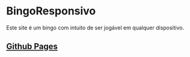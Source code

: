 # BingoResponsivo
Este site é um bingo com intuito de ser jogável em qualquer dispositivo.
## [Github Pages](https://lucasbs4546.github.io/BingoResponsivo/)
